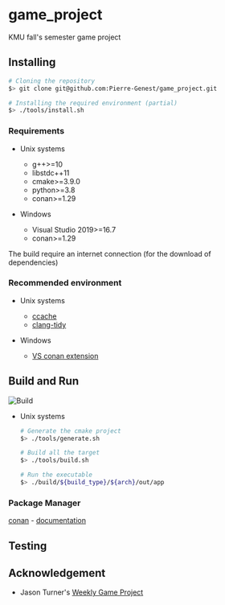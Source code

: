 # game_project

KMU fall's semester game project

## Installing

```sh
# Cloning the repository
$> git clone git@github.com:Pierre-Genest/game_project.git

# Installing the required environment (partial)
$> ./tools/install.sh
```

### Requirements

* Unix systems

    * g++>=10
    * libstdc++11
    * cmake>=3.9.0
    * python>=3.8
    * conan>=1.29

* Windows

    * Visual Studio 2019>=16.7
    * conan>=1.29

The build require an internet connection (for the download of dependencies)

### Recommended environment

* Unix systems

    * [ccache](https://ccache.dev/)
    * [clang-tidy](https://clang.llvm.org/extra/clang-tidy/)

* Windows

    * [VS conan extension](https://blog.conan.io/2019/06/17/Conan-extension-for-Visual-Studio.html)

## Build and Run

![Build](https://github.com/Pierre-Genest/game_project/workflows/C++%20CMake%20Build/badge.svg)

* Unix systems

    ```sh
    # Generate the cmake project
    $> ./tools/generate.sh

    # Build all the target
    $> ./tools/build.sh

    # Run the executable
    $> ./build/${build_type}/${arch}/out/app
    ```

### Package Manager

[conan](https://conan.io/) - [documentation](https://docs.conan.io/en/latest/)

## Testing

## Acknowledgement

* Jason Turner's [Weekly Game Project](https://github.com/lefticus/cpp_weekly_game_project)

